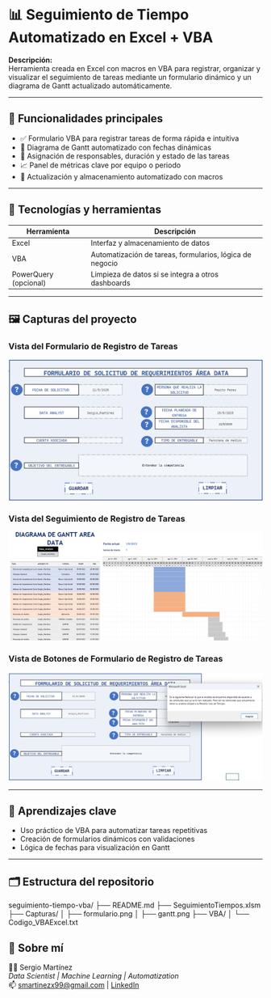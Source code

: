 # 📊 Seguimiento de Tiempo Automatizado en Excel + VBA

**Descripción:**  
Herramienta creada en Excel con macros en VBA para registrar, organizar y visualizar el seguimiento de tareas mediante un formulario dinámico y un diagrama de Gantt actualizado automáticamente.

---

## 🚀 Funcionalidades principales

- ✅ Formulario VBA para registrar tareas de forma rápida e intuitiva
- 📅 Diagrama de Gantt automatizado con fechas dinámicas
- 👥 Asignación de responsables, duración y estado de las tareas
- 📈 Panel de métricas clave por equipo o periodo
- 💾 Actualización y almacenamiento automatizado con macros

---

## 🧰 Tecnologías y herramientas

| Herramienta | Descripción |
|-------------|-------------|
| Excel       | Interfaz y almacenamiento de datos |
| VBA         | Automatización de tareas, formularios, lógica de negocio |
| PowerQuery (opcional) | Limpieza de datos si se integra a otros dashboards |

---

## 🖼️ Capturas del proyecto

<h3>Vista del Formulario de Registro de Tareas</h3>
<img src="Capturas/Formulario.png" alt="Formulario" width="600"/>

<h3>Vista del Seguimiento de Registro de Tareas</h3>
<img src="Capturas/Diagrama_Gantt.png" alt="Formulario" width="600"/>

<h3>Vista de Botones de Formulario de Registro de Tareas</h3> 
<img src="Capturas/Formulario_Boton.png" alt="Formulario" width="600"/>



---

## 🧠 Aprendizajes clave

- Uso práctico de VBA para automatizar tareas repetitivas
- Creación de formularios dinámicos con validaciones
- Lógica de fechas para visualización en Gantt


---

## 🗂️ Estructura del repositorio
seguimiento-tiempo-vba/
├── README.md
├── SeguimientoTiempos.xlsm
├── Capturas/
│ ├── formulario.png
│ ├── gantt.png
├── VBA/
│ └── Codigo_VBAExcel.txt

## 🙋 Sobre mí

👨‍💻 Sergio Martínez  
*Data Scientist | Machine Learning | Automatization*  
📫 smartinezx99@gmail.com | [LinkedIn]([https://linkedin.com/in/tu-perfil](https://www.linkedin.com/in/sergio-mart%C3%ADnez-b26301176/))

